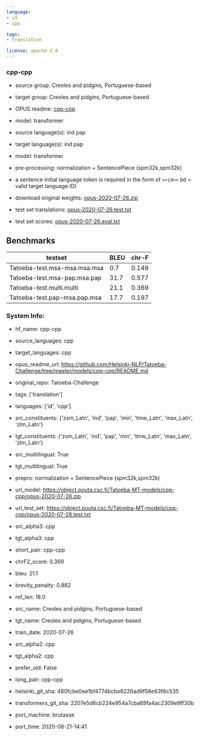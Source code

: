 ```yaml
---
language: 
- id
- cpp

tags:
- translation

license: apache-2.0
---
```


### cpp-cpp

* source group: Creoles and pidgins, Portuguese-based 
* target group: Creoles and pidgins, Portuguese-based 
*  OPUS readme: [cpp-cpp](https://github.com/Helsinki-NLP/Tatoeba-Challenge/tree/master/models/cpp-cpp/README.md)

*  model: transformer
* source language(s): ind pap
* target language(s): ind pap
* model: transformer
* pre-processing: normalization + SentencePiece (spm32k,spm32k)
* a sentence initial language token is required in the form of `>>id<<` (id = valid target language ID)
* download original weights: [opus-2020-07-26.zip](https://object.pouta.csc.fi/Tatoeba-MT-models/cpp-cpp/opus-2020-07-26.zip)
* test set translations: [opus-2020-07-26.test.txt](https://object.pouta.csc.fi/Tatoeba-MT-models/cpp-cpp/opus-2020-07-26.test.txt)
* test set scores: [opus-2020-07-26.eval.txt](https://object.pouta.csc.fi/Tatoeba-MT-models/cpp-cpp/opus-2020-07-26.eval.txt)

## Benchmarks

| testset               | BLEU  | chr-F |
|-----------------------|-------|-------|
| Tatoeba-test.msa-msa.msa.msa 	| 0.7 	| 0.149 |
| Tatoeba-test.msa-pap.msa.pap 	| 31.7 	| 0.577 |
| Tatoeba-test.multi.multi 	| 21.1 	| 0.369 |
| Tatoeba-test.pap-msa.pap.msa 	| 17.7 	| 0.197 |


### System Info: 
- hf_name: cpp-cpp

- source_languages: cpp

- target_languages: cpp

- opus_readme_url: https://github.com/Helsinki-NLP/Tatoeba-Challenge/tree/master/models/cpp-cpp/README.md

- original_repo: Tatoeba-Challenge

- tags: ['translation']

- languages: ['id', 'cpp']

- src_constituents: {'zsm_Latn', 'ind', 'pap', 'min', 'tmw_Latn', 'max_Latn', 'zlm_Latn'}

- tgt_constituents: {'zsm_Latn', 'ind', 'pap', 'min', 'tmw_Latn', 'max_Latn', 'zlm_Latn'}

- src_multilingual: True

- tgt_multilingual: True

- prepro:  normalization + SentencePiece (spm32k,spm32k)

- url_model: https://object.pouta.csc.fi/Tatoeba-MT-models/cpp-cpp/opus-2020-07-26.zip

- url_test_set: https://object.pouta.csc.fi/Tatoeba-MT-models/cpp-cpp/opus-2020-07-26.test.txt

- src_alpha3: cpp

- tgt_alpha3: cpp

- short_pair: cpp-cpp

- chrF2_score: 0.369

- bleu: 21.1

- brevity_penalty: 0.882

- ref_len: 18.0

- src_name: Creoles and pidgins, Portuguese-based

- tgt_name: Creoles and pidgins, Portuguese-based

- train_date: 2020-07-26

- src_alpha2: cpp

- tgt_alpha2: cpp

- prefer_old: False

- long_pair: cpp-cpp

- helsinki_git_sha: 480fcbe0ee1bf4774bcbe6226ad9f58e63f6c535

- transformers_git_sha: 2207e5d8cb224e954a7cba69fa4ac2309e9ff30b

- port_machine: brutasse

- port_time: 2020-08-21-14:41